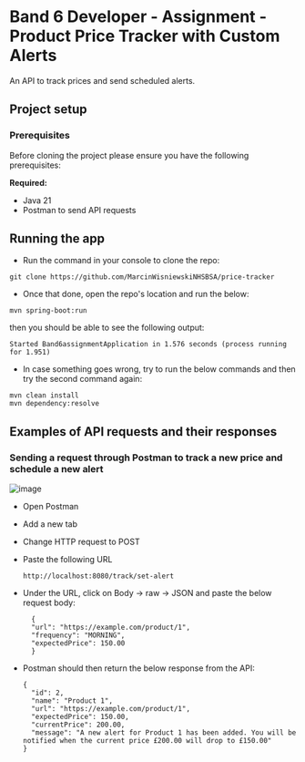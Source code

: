 # Band 6 Developer - Assignment - Product Price Tracker with Custom Alerts

An API to track prices and send scheduled alerts.

## Project setup
### Prerequisites 
Before cloning the project please ensure you have the following prerequisites:

**Required:**
- Java 21
- Postman to send API requests

## Running the app

- Run the command in your console to clone the repo:
```
git clone https://github.com/MarcinWisniewskiNHSBSA/price-tracker
```
- Once that done, open the repo's location and run the below:
```
mvn spring-boot:run
```
then you should be able to see the following output: 

```
Started Band6assignmentApplication in 1.576 seconds (process running for 1.951)
```

- In case something goes wrong, try to run the below commands and then try the second command again: 
```
mvn clean install
mvn dependency:resolve
```

## Examples of API requests and their responses
### Sending a request through Postman to track a new price and schedule a new alert

![image](https://github.com/user-attachments/assets/c004bb53-b708-4f70-960e-31cf0b12220c)

- Open Postman
- Add a new tab
- Change HTTP request to POST
- Paste the following URL
  
  ```
  http://localhost:8080/track/set-alert
  ```
- Under the URL, click on Body -> raw -> JSON and paste the below request body:
  ```
    {
    "url": "https://example.com/product/1",
    "frequency": "MORNING",
    "expectedPrice": 150.00
    }
  ```

- Postman should then return the below response from the API:
  ```
  {
    "id": 2,
    "name": "Product 1",
    "url": "https://example.com/product/1",
    "expectedPrice": 150.00,
    "currentPrice": 200.00,
    "message": "A new alert for Product 1 has been added. You will be notified when the current price £200.00 will drop to £150.00"
  }
```







